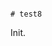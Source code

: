                                                                                                                                                                                                                                                                                                                 # test8

Init.
